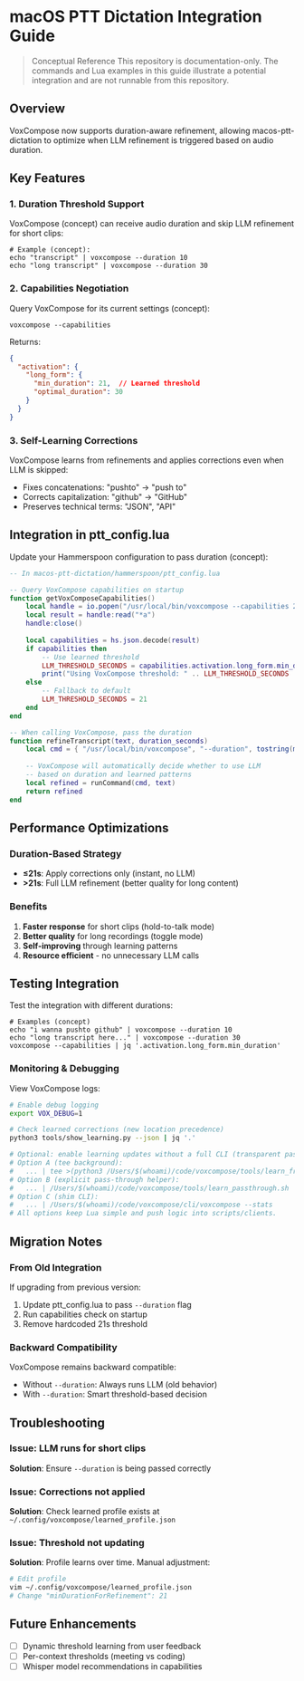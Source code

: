# macOS PTT Dictation Integration Guide

> Conceptual Reference
> This repository is documentation-only. The commands and Lua examples in this guide illustrate a potential integration and are not runnable from this repository.

## Overview
VoxCompose now supports duration-aware refinement, allowing macos-ptt-dictation to optimize when LLM refinement is triggered based on audio duration.

## Key Features

### 1. Duration Threshold Support
VoxCompose (concept) can receive audio duration and skip LLM refinement for short clips:
```
# Example (concept):
echo "transcript" | voxcompose --duration 10
echo "long transcript" | voxcompose --duration 30
```

### 2. Capabilities Negotiation
Query VoxCompose for its current settings (concept):
```
voxcompose --capabilities
```

Returns:
```json
{
  "activation": {
    "long_form": {
      "min_duration": 21,  // Learned threshold
      "optimal_duration": 30
    }
  }
}
```

### 3. Self-Learning Corrections
VoxCompose learns from refinements and applies corrections even when LLM is skipped:
- Fixes concatenations: "pushto" → "push to"
- Corrects capitalization: "github" → "GitHub"
- Preserves technical terms: "JSON", "API"

## Integration in ptt_config.lua

Update your Hammerspoon configuration to pass duration (concept):

```lua
-- In macos-ptt-dictation/hammerspoon/ptt_config.lua

-- Query VoxCompose capabilities on startup
function getVoxComposeCapabilities()
    local handle = io.popen("/usr/local/bin/voxcompose --capabilities 2>/dev/null")
    local result = handle:read("*a")
    handle:close()
    
    local capabilities = hs.json.decode(result)
    if capabilities then
        -- Use learned threshold
        LLM_THRESHOLD_SECONDS = capabilities.activation.long_form.min_duration
        print("Using VoxCompose threshold: " .. LLM_THRESHOLD_SECONDS .. "s")
    else
        -- Fallback to default
        LLM_THRESHOLD_SECONDS = 21
    end
end

-- When calling VoxCompose, pass the duration
function refineTranscript(text, duration_seconds)
    local cmd = { "/usr/local/bin/voxcompose", "--duration", tostring(math.floor(duration_seconds)) }
    
    -- VoxCompose will automatically decide whether to use LLM
    -- based on duration and learned patterns
    local refined = runCommand(cmd, text)
    return refined
end
```

## Performance Optimizations

### Duration-Based Strategy
- **≤21s**: Apply corrections only (instant, no LLM)
- **>21s**: Full LLM refinement (better quality for long content)

### Benefits
1. **Faster response** for short clips (hold-to-talk mode)
2. **Better quality** for long recordings (toggle mode)
3. **Self-improving** through learning patterns
4. **Resource efficient** - no unnecessary LLM calls

## Testing Integration

Test the integration with different durations:

```
# Examples (concept)
echo "i wanna pushto github" | voxcompose --duration 10
echo "long transcript here..." | voxcompose --duration 30
voxcompose --capabilities | jq '.activation.long_form.min_duration'
```

### Monitoring & Debugging

View VoxCompose logs:
```bash
# Enable debug logging
export VOX_DEBUG=1

# Check learned corrections (new location precedence)
python3 tools/show_learning.py --json | jq '.'

# Optional: enable learning updates without a full CLI (transparent pass-through)
# Option A (tee background):
#   ... | tee >(python3 /Users/$(whoami)/code/voxcompose/tools/learn_from_text.py >/dev/null)
# Option B (explicit pass-through helper):
#   ... | /Users/$(whoami)/code/voxcompose/tools/learn_passthrough.sh
# Option C (shim CLI):
#   ... | /Users/$(whoami)/code/voxcompose/cli/voxcompose --stats
# All options keep Lua simple and push logic into scripts/clients.
```

## Migration Notes

### From Old Integration
If upgrading from previous version:
1. Update ptt_config.lua to pass `--duration` flag
2. Run capabilities check on startup
3. Remove hardcoded 21s threshold

### Backward Compatibility
VoxCompose remains backward compatible:
- Without `--duration`: Always runs LLM (old behavior)
- With `--duration`: Smart threshold-based decision

## Troubleshooting

### Issue: LLM runs for short clips
**Solution**: Ensure `--duration` is being passed correctly

### Issue: Corrections not applied
**Solution**: Check learned profile exists at `~/.config/voxcompose/learned_profile.json`

### Issue: Threshold not updating
**Solution**: Profile learns over time. Manual adjustment:
```bash
# Edit profile
vim ~/.config/voxcompose/learned_profile.json
# Change "minDurationForRefinement": 21
```

## Future Enhancements
- [ ] Dynamic threshold learning from user feedback
- [ ] Per-context thresholds (meeting vs coding)
- [ ] Whisper model recommendations in capabilities
